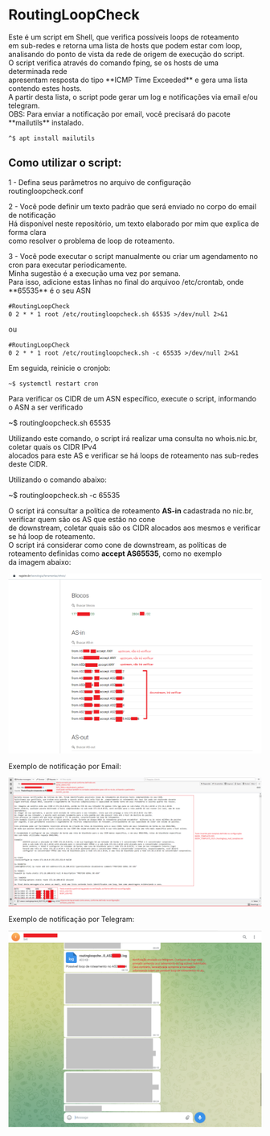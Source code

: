 <h1> RoutingLoopCheck</h1>
<p>
    Este é um script em Shell, que verifica possíveis loops de roteamento</br>
em sub-redes e retorna uma lista de hosts que podem estar com loop,</br>
analisando do ponto de vista da rede de origem de execução do script.</br>
O script verifica através do comando fping, se os hosts de uma determinada rede</br>
apresentam resposta do tipo **ICMP Time Exceeded** e gera uma lista contendo estes hosts.</br>
A partir desta lista, o script pode gerar um log e notificações via email e/ou telegram.</br>
OBS: Para enviar a notificação por email, você precisará do pacote **mailutils** instalado.
</p>

    ^$ apt install mailutils
 
<h2>Como utilizar o script:</h2>
<p>1 - Defina seus parâmetros no arquivo de configuração routingloopcheck.conf</p>

<p>2 - Você pode definir um texto padrão que será enviado no corpo do email de notificação</br>
    Há disponível neste repositório, um texto elaborado por mim que explica de forma clara</br>
    como resolver o problema de loop de roteamento.</p>
<p>3 - Você pode executar o script manualmente ou criar um agendamento no cron para executar periodicamente.</br>
    Minha sugestão é a execução uma vez por semana.</br>
    Para isso, adicione estas linhas no final do arquivoo /etc/crontab, onde **65535** é o seu ASN</p>
    
    #RoutingLoopCheck
    0 2 * * 1 root /etc/routingloopcheck.sh 65535 >/dev/null 2>&1
    
<p>ou</p>    

    #RoutingLoopCheck
    0 2 * * 1 root /etc/routingloopcheck.sh -c 65535 >/dev/null 2>&1
    
</p>Em seguida, reinicie o cronjob:</p>
    
    ~$ systemctl restart cron
   
 <p>Para verificar os CIDR de um ASN específico, execute o script, informando o ASN a ser verificado</p>
 
 ~$ routingloopcheck.sh 65535
 
 <p>Utilizando este comando, o script irá realizar uma consulta no whois.nic.br, coletar quais os CIDR IPv4</br>
 alocados para este AS e verificar se há loops de roteamento nas sub-redes deste CIDR.</p>

Utilizando o comando abaixo:

~$ routingloopcheck.sh -c 65535

O script irá consultar a política de roteamento **AS-in** cadastrada no nic.br, verificar quem são os AS que estão no cone</br>
de downstream, coletar quais são os CIDR alocados aos mesmos e verificar se há loop de roteamento.</br>
O script irá considerar como cone de downstream, as políticas de roteamento definidas como **accept AS65535**, como no exemplo</br>
da imagem abaixo:

![Alt text](./screenshots/routingloop_whois.png?raw=true )

<p>Exemplo de notificação por Email:</p>

![Alt text](./screenshots/routingloop_email.png?raw=true )

<p>Exemplo de notificação por Telegram:</p>

![Alt text](./screenshots/routingloop_telegram.png?raw=true )


